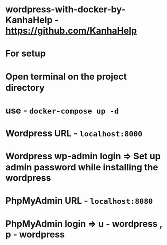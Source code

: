 # wordpress-with-docker-by-KanhaHelp - https://github.com/KanhaHelp


# For setup
# Open terminal on the project directory
# use - `docker-compose up -d`


# Wordpress URL -  `localhost:8000`

# Wordpress wp-admin login => Set up admin password while installing the wordpress

# PhpMyAdmin URL - `localhost:8080`

# PhpMyAdmin login => u - wordpress , p - wordpress